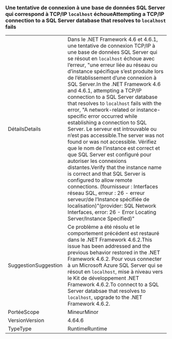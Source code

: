 ### <a name="attempting-a-tcpip-connection-to-a-sql-server-database-that-resolves-to-localhost-fails"></a><span data-ttu-id="c9fc4-101">Une tentative de connexion à une base de données SQL Server qui correspond à TCP/IP `localhost` échoue</span><span class="sxs-lookup"><span data-stu-id="c9fc4-101">Attempting a TCP/IP connection to a SQL Server database that resolves to `localhost` fails</span></span>

|   |   |
|---|---|
|<span data-ttu-id="c9fc4-102">Détails</span><span class="sxs-lookup"><span data-stu-id="c9fc4-102">Details</span></span>|<span data-ttu-id="c9fc4-103">Dans le .NET Framework 4.6 et 4.6.1, une tentative de connexion TCP/IP à une base de données SQL Server qui se résout en <code>localhost</code> échoue avec l’erreur, &quot;une erreur liée au réseau ou d’instance spécifique s’est produite lors de l’établissement d’une connexion à SQL Server.</span><span class="sxs-lookup"><span data-stu-id="c9fc4-103">In the .NET Framework 4.6 and 4.6.1, attempting a TCP/IP connection to a SQL Server database that resolves to <code>localhost</code> fails with the error, &quot;A network-related or instance-specific error occurred while establishing a connection to SQL Server.</span></span> <span data-ttu-id="c9fc4-104">Le serveur est introuvable ou n’est pas accessible.</span><span class="sxs-lookup"><span data-stu-id="c9fc4-104">The server was not found or was not accessible.</span></span> <span data-ttu-id="c9fc4-105">Vérifiez que le nom de l’instance est correct et que SQL Server est configuré pour autoriser les connexions distantes.</span><span class="sxs-lookup"><span data-stu-id="c9fc4-105">Verify that the instance name is correct and that SQL Server is configured to allow remote connections.</span></span> <span data-ttu-id="c9fc4-106">(fournisseur : Interfaces réseau SQL, erreur : 26 - erreur serveur/de l’Instance spécifiée de localisation)&quot;</span><span class="sxs-lookup"><span data-stu-id="c9fc4-106">(provider: SQL Network Interfaces, error: 26 - Error Locating Server/Instance Specified)&quot;</span></span>|
|<span data-ttu-id="c9fc4-107">Suggestion</span><span class="sxs-lookup"><span data-stu-id="c9fc4-107">Suggestion</span></span>|<span data-ttu-id="c9fc4-108">Ce problème a été résolu et le comportement précédent est restauré dans le .NET Framework 4.6.2.</span><span class="sxs-lookup"><span data-stu-id="c9fc4-108">This issue has been addressed and the previous behavior restored in the .NET Framework 4.6.2.</span></span> <span data-ttu-id="c9fc4-109">Pour vous connecter à un Microsoft Azure SQL Server qui se résout en <code>localhost</code>, mise à niveau vers le Kit de développement .NET Framework 4.6.2.</span><span class="sxs-lookup"><span data-stu-id="c9fc4-109">To connect to a SQL Server databsae that resolves to <code>localhost</code>, upgrade to the .NET Framework 4.6.2.</span></span>|
|<span data-ttu-id="c9fc4-110">Portée</span><span class="sxs-lookup"><span data-stu-id="c9fc4-110">Scope</span></span>|<span data-ttu-id="c9fc4-111">Mineur</span><span class="sxs-lookup"><span data-stu-id="c9fc4-111">Minor</span></span>|
|<span data-ttu-id="c9fc4-112">Version</span><span class="sxs-lookup"><span data-stu-id="c9fc4-112">Version</span></span>|<span data-ttu-id="c9fc4-113">4.6</span><span class="sxs-lookup"><span data-stu-id="c9fc4-113">4.6</span></span>|
|<span data-ttu-id="c9fc4-114">Type</span><span class="sxs-lookup"><span data-stu-id="c9fc4-114">Type</span></span>|<span data-ttu-id="c9fc4-115">Runtime</span><span class="sxs-lookup"><span data-stu-id="c9fc4-115">Runtime</span></span>|


